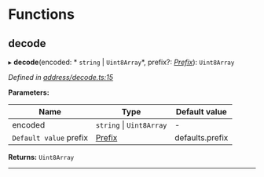 

# Functions

<a id="decode"></a>

##  decode

▸ **decode**(encoded: * `string` &#124; `Uint8Array`*, prefix?: *[Prefix](_address_types_.md#prefix)*): `Uint8Array`

*Defined in [address/decode.ts:15](https://github.com/polkadot-js/common/blob/f011334/packages/keyring/src/address/decode.ts#L15)*

**Parameters:**

| Name | Type | Default value |
| ------ | ------ | ------ |
| encoded |  `string` &#124; `Uint8Array`| - |
| `Default value` prefix | [Prefix](_address_types_.md#prefix) |  defaults.prefix |

**Returns:** `Uint8Array`

___

